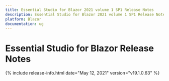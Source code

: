 ```yaml
---
title: Essential Studio for Blazor 2021 volume 1 SP1 Release Notes  
description: Essential Studio for Blazor 2021 volume 1 SP1 Release Notes  
platform: Blazor
documentation: ug
---
```


# Essential Studio for Blazor  Release Notes  

{% include release-info.html date="May 12, 2021"  version="v19.1.0.63" %} 

